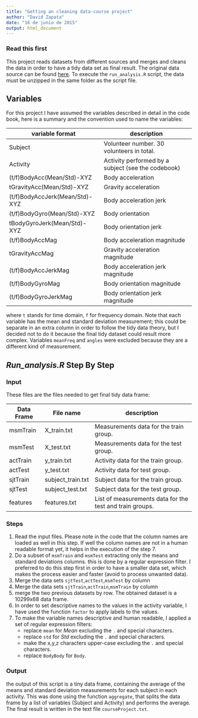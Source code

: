 ```yaml
---
title: "Getting an cleaning data-course project"
author: "David Zapata"
date: "16 de junio de 2015"
output: html_document
---
```

### Read this first
This project reads datasets from different sources and merges and cleans the data in order to have a tidy data set as final result.
The original data source can be found [here](http://archive.ics.uci.edu/ml/datasets/Human+Activity+Recognition+Using+Smartphones). To execute the `run_analysis.R` script, the data must be unzipped in the same folder as the script file.

## Variables
For this project I have assumed the variables described in detail in the code book, here is a summary and the convention used to name the variables:

variable format						|description
--------------------------------|-----------------
Subject 						|Volunteer number. 30 volunteers in total.
Activity						|Activity performed by a subject (see the codebook)
(t/f)BodyAcc(Mean/Std)-XYZ		|Body acceleration
tGravityAcc(Mean/Std)-XYZ 		|Gravity acceleration
(t/f)BodyAccJerk(Mean/Std)-XYZ	|Body acceleration jerk
(t/f)BodyGyro(Mean/Std)-XYZ		|Body orientation
tBodyGyroJerk(Mean/Std)-XYZ		|Body orientation jerk
(t/f)BodyAccMag					|Body acceleration magnitude
tGravityAccMag					|Gravity acceleration magnitude
(t/f)BodyAccJerkMag				|Body acceleration jerk magnitude
(t/f)BodyGyroMag				|Body orientation magnitude
(t/f)BodyGyroJerkMag			|Body orientation jerk magnitude

where `t` stands for time domain, `f` for frequency domain. 
Note that each variable has the mean and standard deviation measurement; this could be separate in an extra column in order to follow the tidy data theory, but I decided not to do it because the final tidy dataset could result more complex.
Variables `meanFreq` and `angles` were excluded because they are a different kind of measurement.


## *Run_analysis.R* Step By Step
### Input
These files are the files needed to get final tidy data frame:

Data Frame|File name			  |description
----------|-----------------|-----------
msmTrain 	|X_train.txt		  |Measurements data for the train group.
msmTest 	|X_test.txt 		  |Measurements data for the test group.
actTrain 	|y_train.txt 		  |Activity data for the train group.
actTest 	|y_test.txt 		  |Activity data for test group.
sjtTrain 	|subject_train.txt|Subject data for the train group.
sjtTest 	|subject_test.txt |Subject data for the test group.
features 	|features.txt 		|List of measurements data for the test and train groups.

### Steps
1. Read the input files. Please note in the code that the column names are loaded as well in this step. If well the column names are not in a human readable format yet, it helps in the execution of the step 7.
2. Do a subset of `msmTrain` and `msmTest` extracting only the means and standard deviations columns. this is done by a regular expression filter. I preferred to do this step first in order to have a smaller data set, which makes the process easier and faster (avoid to process unwanted data).
3. Merge the data sets `sjtTest`,`actTest`,`msmTest` by column
4. Merge the data sets `sjtTrain`,`actTrain`,`msmTrain` by column
5. merge the two previous datasets by row. The obtained dataset is a 10299x68 data frame.
6. In order to set descriptive names to the values in the activity variable, I have used the function `factor` to apply labels to the values.
7. To make the variable names descriptive and human readable, I applied a set of regular expression filters:
	+ replace `mean` for *Mean* excluding the `.` and special characters.
	+ replace `std` for *Std* excluding the `.` and special characters.
	+ make the x,y,z characters upper-case excluding the `.` and special characters.
	+ replace `BodyBody` for `Body`.

### Output
the output of this script is a tiny data frame, containing the average of the means and standard deviation measurements for each subject in each activity. This was done using the function `aggregate`, that splits the data frame by a list of variables (Subject and Activity) and performs the average.
The final result is written in the text file `courseProject.txt`.
